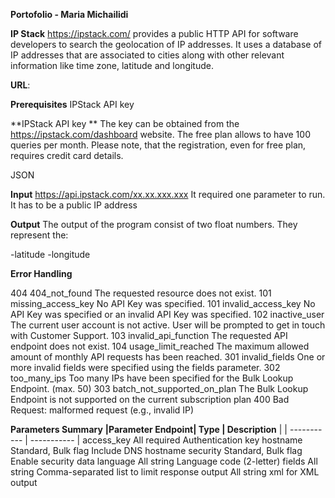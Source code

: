 **Portofolio - Maria Michailidi**

**IP Stack**
https://ipstack.com/ provides a public HTTP API for software developers to search the geolocation of IP addresses. It uses a database of IP addresses that are associated to cities along with other relevant information like time zone, latitude and longitude.

**URL**:

**Prerequisites**
IPStack API key


**IPStack API key **
The key can be obtained from the https://ipstack.com/dashboard website. The free plan allows to have 100 queries per month.
 Please note, that the registration, even for free plan, requires credit card details.

JSON

**Input**
https://api.ipstack.com/xx.xx.xxx.xxx
It required one parameter to run. It has to be a public IP address

**Output**
The output of the program consist of two float numbers. They represent the:

-latitude
-longitude

**Error Handling**

404	404_not_found	The requested resource does not exist.
101	missing_access_key	No API Key was specified.
101	invalid_access_key	No API Key was specified or an invalid API Key was specified.
102	inactive_user	The current user account is not active. User will be prompted to get in touch with Customer Support.
103	invalid_api_function	The requested API endpoint does not exist.
104	usage_limit_reached	The maximum allowed amount of monthly API requests has been reached.
301	invalid_fields	One or more invalid fields were specified using the fields parameter.
302	too_many_ips	Too many IPs have been specified for the Bulk Lookup Endpoint. (max. 50)
303	batch_not_supported_on_plan	The Bulk Lookup Endpoint is not supported on the current subscription plan
400 Bad Request: malformed request (e.g., invalid IP)


**Parameters Summary**
**|Parameter	Endpoint|	      Type	     |      Description** |
| ----------- | ----------- |
access_key	All	            required	        Authentication key
hostname	Standard, Bulk	     flag	        Include DNS hostname
security	Standard, Bulk	     flag	        Enable security data
language	All	            string	       Language code (2-letter)
fields		All                 string	       Comma-separated list to limit response
output		All                 string	         xml for XML output

